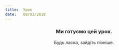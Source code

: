 ```yaml
---
title:  Урок
date:   08/03/2018
---
```


### <center>Ми готуємо цей урок.</center>
<center>Будь ласка, зайдіть пізніше.</center>